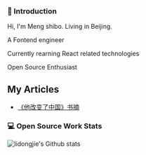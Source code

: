 ### 🙋 Introduction

Hi, I'm Meng shibo. Living in Beijing.

A Fontend engineer

Currently rearning React related technologies

Open Source Enthusiast

## My Articles

- [《他改变了中国》书摘 ](https://github.com/exposir/blog/issues/41)

### 💻 Open Source Work Stats

![lidongjie's Github stats](https://github-readme-stats.vercel.app/api?username=exposir&show_icons=true)


